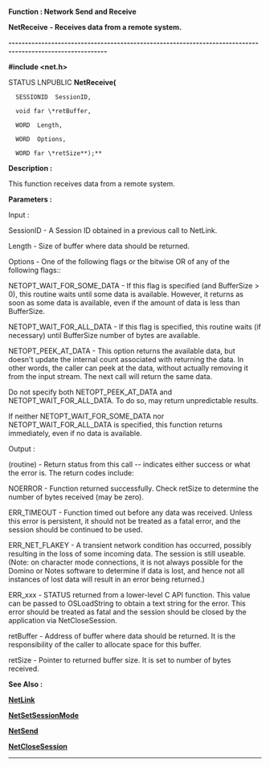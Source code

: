 




<!--
 /\* Font Definitions \*/
 @font-face
 {font-family:"Tms Rmn";
 panose-1:2 2 6 3 4 5 5 2 3 4;}
@font-face
 {font-family:Helv;
 panose-1:2 11 6 4 2 2 2 3 2 4;}
@font-face
 {font-family:"Cambria Math";
 panose-1:2 4 5 3 5 4 6 3 2 4;}
 /\* Style Definitions \*/
 p.MsoNormal, li.MsoNormal, div.MsoNormal
 {margin-top:0cm;
 margin-right:0cm;
 margin-bottom:8.0pt;
 margin-left:0cm;
 line-height:107%;
 font-size:11.0pt;
 font-family:"Calibri",sans-serif;}
.MsoChpDefault
 {font-size:11.0pt;}
.MsoPapDefault
 {margin-bottom:8.0pt;
 line-height:107%;}
 /\* Page Definitions \*/
 @page WordSection1
 {size:612.0pt 792.0pt;
 margin:72.0pt 72.0pt 72.0pt 72.0pt;}
div.WordSection1
 {page:WordSection1;}
-->




 


**Function : Network Send and Receive**



**NetReceive** **- Receives
data from a remote system.**


**----------------------------------------------------------------------------------------------------------**



**#include <net.h>**



STATUS
LNPUBLIC **NetReceive(**  

      SESSIONID  SessionID,  

      void far \*retBuffer,  

      WORD  Length,  

      WORD  Options,  

      WORD far \*retSize**);**



**Description :**



This
function receives data from a remote system.


 


**Parameters :**



Input :  

SessionID  -  A Session ID obtained in a previous call to NetLink.  

  

Length  -  Size of buffer where data should be returned.  

  

Options  -  One of the following flags or the bitwise OR of any of the
following flags::  

NETOPT\_WAIT\_FOR\_SOME\_DATA - If this flag is specified (and BufferSize > 0), 
this routine waits until some data is available.  However, it returns as soon
as some data is  available, even if the amount of data is less  than
BufferSize.  

NETOPT\_WAIT\_FOR\_ALL\_DATA - If this flag is specified, this routine waits (if
necessary) until BufferSize number of bytes are available.  

NETOPT\_PEEK\_AT\_DATA - This option returns the available data, but doesn't
update the internal count associated with returning the data.  In other words,
the caller can peek at the data, without actually removing it from the input
stream.  The next call will return the same data.  

  

Do not specify both NETOPT\_PEEK\_AT\_DATA and NETOPT\_WAIT\_FOR\_ALL\_DATA. To do so,
may return unpredictable results.  

  

If neither NETOPT\_WAIT\_FOR\_SOME\_DATA nor NETOPT\_WAIT\_FOR\_ALL\_DATA is specified,
this function returns immediately, even if no  data is available.  

  




Output :  

(routine)  -  Return status from this call -- indicates either success or what
the error is. The return codes include:  

  

NOERROR - Function returned successfully.  Check retSize to determine the
number of bytes received (may be zero).  

ERR\_TIMEOUT - Function timed out before any data was received.  Unless this
error is persistent, it should not be treated as a fatal error, and the session
should be continued to be used.  

ERR\_NET\_FLAKEY - A transient network condition has occurred, possibly resulting
in the loss of some incoming data.    The session is still useable.  (Note: on
character mode connections, it is not always possible for the Domino or Notes
software to determine if data is lost, and hence not all instances of lost data
will result in an error being returned.)  

ERR\_xxx - STATUS returned from a lower-level C API function.  This value can be
passed to OSLoadString to obtain a text string for the error.  This error
should be treated as fatal and the session should be closed by the application
via NetCloseSession.  

  

  

retBuffer  -  Address of buffer where data should be returned.  It is the
responsibility of the caller to allocate space for this buffer.  

  

retSize  -  Pointer to returned buffer size.  It is set to number of bytes
received.  

  




 **See Also :**


**[NetLink](NetLink.md)**


**[NetSetSessionMode](NetSetSessionMode.md)**


**[NetSend](NetSend.md)**


**[NetCloseSession](NetCloseSession.md)**



----------------------------------------------------------------------------------------------------------


 





